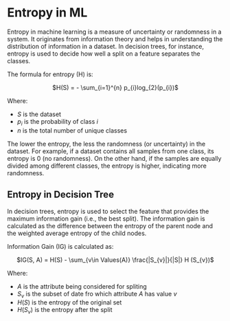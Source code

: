 # Entropy in ML

Entropy in machine learning is a measure of uncertainty or randomness in a system. It originates from information theory and helps in understanding the distribution of information in a dataset. In decision trees, for instance, entropy is used to decide how well a split on a feature separates the classes.

The formula for entropy (H) is:
<p align="center">
$H(S) = - \sum_{i=1}^{n} p_{i}log_{2}(p_{i})$
</p>
  

Where:
- $S$ is the dataset
- $p_{i}$ is the probability of class $i$
- $n$ is the total number of unique classes

The lower the entropy, the less the randomness (or uncertainty) in the dataset. For example, if a dataset contains all samples from one class, its entropy is 0 (no randomness).
On the other hand, if the samples are equally divided among different classes, the entropy is higher, indicating more randomness.

## Entropy in Decision Tree

In decision trees, entropy is used to select the feature that provides the maximum information gain (i.e., the best split). The information gain is calculated as the difference between the entropy of the parent node and the weighted average entropy of the child nodes.

Information Gain (IG) is calculated as:

<p align="center">
$IG(S, A) = H(S) - \sum_{v\in Values(A)} \frac{|S_{v}|}{|S|} H (S_{v})$
</p>

Where:
- $A$ is the attribute being considered for spliting
- $S_{v}$ is the subset of date fro which attribute $A$ has value $v$
- $H(S)$ is the entropy of the original set
- $H(S_{v})$ is the entropy after the split
